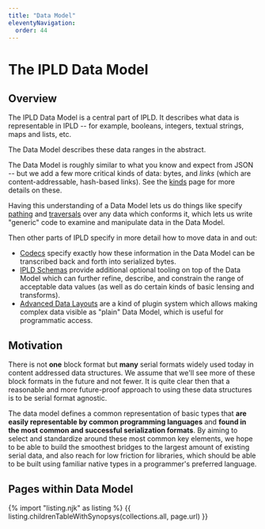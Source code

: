 ```yaml
---
title: "Data Model"
eleventyNavigation:
  order: 44
---
```


The IPLD Data Model
===================

Overview
--------

The IPLD Data Model is a central part of IPLD.
It describes what data is representable in IPLD --
for example, booleans, integers, textual strings, maps and lists, etc.

The Data Model describes these data ranges in the abstract.

The Data Model is roughly similar to what you know and expect from JSON --
but we add a few more critical kinds of data: bytes, and _links_ (which are content-addressable, hash-based links).
See the [kinds](./kinds/) page for more details on these.

Having this understanding of a Data Model lets us do things like specify
[pathing](./pathing/) and [traversals](./traversal/) over any data which conforms it,
which lets us write "generic" code to examine and manipulate data in the Data Model.

Then other parts of IPLD specify in more detail how to move data in and out:

- [Codecs](/docs/codecs/) specify exactly how these information in the Data Model can be transcribed back and forth into serialized bytes.
- [IPLD Schemas](/docs/schemas/) provide additional optional tooling on top of the Data Model which can further refine, describe, and constrain the range of acceptable
data values (as well as do certain kinds of basic lensing and transforms).
- [Advanced Data Layouts](/docs/advanced-data-layouts/) are a kind of plugin system which allows making complex data visible as "plain" Data Model, which is useful for programmatic access.


Motivation
----------

There is not **one** block format but **many** serial formats widely used today in content addressed data structures.
We assume that we'll see more of these block formats in the future and not fewer.
It is quite clear then that a reasonable and more future-proof approach to using these data structures is to be serial format agnostic.

The data model defines a common representation of basic types that **are easily representable by common programming languages**
and **found in the most common and successful serialization formats**.
By aiming to select and standardize around these most common key elements,
we hope to be able to build the smoothest bridges to the largest amount of existing serial data,
and also reach for low friction for libraries, which should be able to be built using familiar native types in a programmer's preferred language.


Pages within Data Model
-----------------------

{% import "listing.njk" as listing %}
{{ listing.childrenTableWithSynopsys(collections.all, page.url) }}
